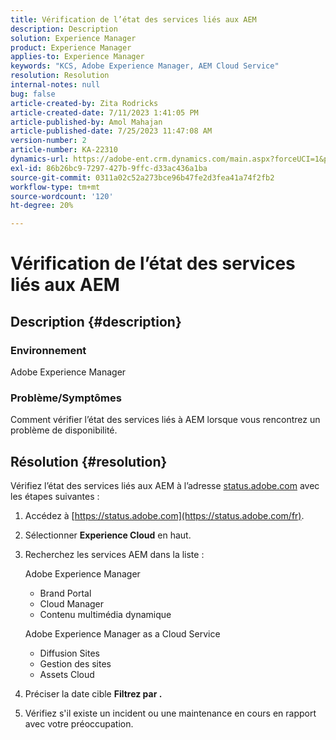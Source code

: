 ```yaml
---
title: Vérification de l’état des services liés aux AEM
description: Description
solution: Experience Manager
product: Experience Manager
applies-to: Experience Manager
keywords: "KCS, Adobe Experience Manager, AEM Cloud Service"
resolution: Resolution
internal-notes: null
bug: false
article-created-by: Zita Rodricks
article-created-date: 7/11/2023 1:41:05 PM
article-published-by: Amol Mahajan
article-published-date: 7/25/2023 11:47:08 AM
version-number: 2
article-number: KA-22310
dynamics-url: https://adobe-ent.crm.dynamics.com/main.aspx?forceUCI=1&pagetype=entityrecord&etn=knowledgearticle&id=85864194-f01f-ee11-9cbe-6045bd006239
exl-id: 86b26bc9-7297-427b-9ffc-d33ac436a1ba
source-git-commit: 0311a02c52a273bce96b47fe2d3fea41a74f2fb2
workflow-type: tm+mt
source-wordcount: '120'
ht-degree: 20%

---
```


# Vérification de l’état des services liés aux AEM

## Description {#description}


### Environnement

Adobe Experience Manager

### Problème/Symptômes

Comment vérifier l’état des services liés à AEM lorsque vous rencontrez un problème de disponibilité.


## Résolution {#resolution}


Vérifiez l’état des services liés aux AEM à l’adresse [status.adobe.com](https://status.adobe.com/fr) avec les étapes suivantes :

1. Accédez à [https://status.adobe.com](https://status.adobe.com/fr).
2. Sélectionner <b>Experience Cloud</b> en haut.
3. Recherchez les services AEM dans la liste :


   Adobe Experience Manager

   - Brand Portal
   - Cloud Manager
   - Contenu multimédia dynamique



   Adobe Experience Manager as a Cloud Service

   - Diffusion Sites
   - Gestion des sites
   - Assets Cloud


4. Préciser la date cible <b>Filtrez par .</b>
5. Vérifiez s&#39;il existe un incident ou une maintenance en cours en rapport avec votre préoccupation.
